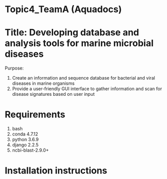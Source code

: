 # Topic4_TeamA (Aquadocs)

# Title: Developing database and analysis tools for marine microbial diseases

Purpose: 

1) Create an information and sequence database for bacterial and viral diseases in marine organisms
2) Provide a user-friendly GUI interface to gather information and scan for disease signatures based on user input

# Requirements
1) bash
2) conda 4.7.12
3) python 3.6.9
4) django 2.2.5
5) ncbi-blast-2.9.0+

# Installation instructions




